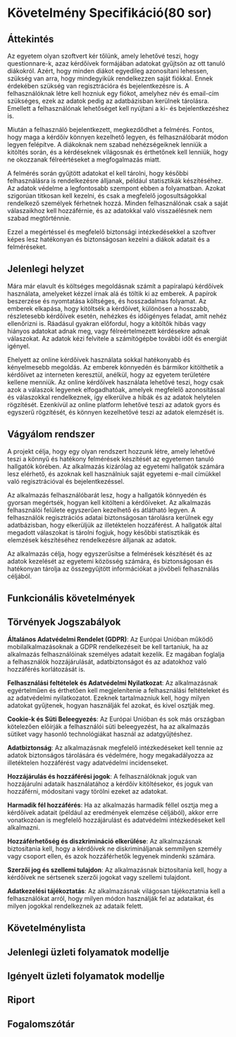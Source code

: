 # Követelmény Specifikáció(80 sor)


## Áttekintés
Az egyetem olyan szoftvert kér tőlünk, amely lehetővé teszi, hogy questionnare-k, azaz kérdőívek
formájában adatokat gyűjtsön az ott tanuló diákokról. Azért, hogy minden diákot egyedileg azonosítani
lehessen, szükség van arra, hogy mindegyikük rendelkezzen saját fiókkal. Ennek érdekében szükség van
regisztrációra és bejelentkezésre is. A felhasználóknak létre kell hozniuk egy fiókot, amelyhez név
és email-cím szükséges, ezek az adatok pedig az adatbázisban kerülnek tárolásra. Emellett a felhasználónak
lehetőséget kell nyújtani a ki- és bejelentkezéshez is.

Miután a felhasználó bejelentkezett, megkezdődhet a felmérés. Fontos, hogy maga a kérdőív könnyen
kezelhető legyen, és felhasználóbarát módon legyen felépítve. A diákoknak nem szabad nehézségeiknek lenniük
a kitöltés során, és a kérdéseknek világosnak és érthetőnek kell lenniük, hogy ne okozzanak félreértéseket a megfogalmazás miatt.

A felmérés során gyűjtött adatokat el kell tárolni, hogy későbbi felhasználásra is rendelkezésre álljanak,
például statisztikák készítéséhez. Az adatok védelme a legfontosabb szempont ebben a folyamatban. Azokat
szigorúan titkosan kell kezelni, és csak a megfelelő jogosultságokkal rendelkező személyek férhetnek
hozzá. Minden felhasználónak csak a saját válaszaikhoz kell hozzáférnie, és az adatokkal való visszaélésnek nem szabad megtörténnie.

Ezzel a megértéssel és megfelelő biztonsági intézkedésekkel a szoftver képes lesz hatékonyan és
biztonságosan kezelni a diákok adatait és a felméréseket.

## Jelenlegi helyzet
Mára már elavult és költséges megoldásnak számít a papíralapú kérdőívek használata, amelyeket kézzel
írnak alá és töltik ki az emberek. A papírok beszerzése és nyomtatása költséges, és hosszadalmas
folyamat. Az emberek elkapása, hogy kitöltsék a kérdőívet, különösen a hosszabb, részletesebb kérdőívek
esetén, nehézkes és időigényes feladat, amit nehéz ellenőrizni is. Ráadásul gyakran előfordul, hogy
a kitöltők hibás vagy hiányos adatokat adnak meg, vagy félreértelmezett kérdésekre adnak válaszokat.
Az adatok kézi felvitele a számítógépbe további időt és energiát igényel.

Ehelyett az online kérdőívek használata sokkal hatékonyabb és kényelmesebb megoldás. Az emberek
könnyedén és bármikor kitölthetik a kérdőívet az interneten keresztül, anélkül, hogy az egyetem
területére kellene menniük. Az online kérdőívek használata lehetővé teszi, hogy csak azok a válaszok
legyenek elfogadhatóak, amelyek megfelelő azonosítással és válaszokkal rendelkeznek, így elkerülve
a hibák és az adatok helytelen rögzítését. Ezenkívül az online platform lehetővé teszi az adatok
gyors és egyszerű rögzítését, és könnyen kezelhetővé teszi az adatok elemzését is.

## Vágyálom rendszer
A projekt célja, hogy egy olyan rendszert hozzunk létre, amely lehetővé teszi a könnyű és hatékony
felmérések készítését az egyetemen tanuló hallgatók körében. Az alkalmazás kizárólag az egyetemi
hallgatók számára lesz elérhető, és azoknak kell használniuk saját egyetemi e-mail címükkel való
regisztrációval és bejelentkezéssel.

Az alkalmazás felhasználóbarát lesz, hogy a hallgatók könnyedén és gyorsan megértsék, hogyan kell
kitölteni a kérdőíveket. Az alkalmazás felhasználói felülete egyszerűen kezelhető és átlátható legyen.
A felhasználók regisztrációs adatai biztonságosan tárolásra kerülnek egy adatbázisban, hogy elkerüljük
az illetéktelen hozzáférést. A hallgatók által megadott válaszokat is tárolni fogjuk, hogy későbbi
statisztikák és elemzések készítéséhez rendelkezésre álljanak az adatok.

Az alkalmazás célja, hogy egyszerűsítse a felmérések készítését és az adatok kezelését az egyetemi
közösség számára, és biztonságosan és hatékonyan tárolja az összegyűjtött információkat a jövőbeli felhasználás céljából.

## Funkcionális követelmények

## Törvények Jogszabályok

__Általános Adatvédelmi Rendelet (GDPR)__: Az Európai Unióban működő mobilalkalmazásoknak a GDPR 
rendelkezéseit be kell tartaniuk, ha az alkalmazás felhasználóinak személyes adatait kezelik. 
Ez magában foglalja a felhasználók hozzájárulását, adatbiztonságot és az adatokhoz való hozzáférés korlátozását is.

__Felhasználási feltételek és Adatvédelmi Nyilatkozat__: Az alkalmazásnak egyértelműen és érthetően 
kell megjelenítenie a felhasználási feltételeket és az adatvédelmi nyilatkozatot. 
Ezeknek tartalmazniuk kell, hogy milyen adatokat gyűjtenek, hogyan használják fel azokat, és kivel osztják meg.

__Cookie-k és Süti Beleegyezés__: Az Európai Unióban és sok más országban kötelezően előírják a 
felhasználói süti beleegyezést, ha az alkalmazás sütiket vagy hasonló technológiákat használ az adatgyűjtéshez.

__Adatbiztonság__: Az alkalmazásnak megfelelő intézkedéseket kell tennie az adatok biztonságos 
tárolására és védelmére, hogy megakadályozza az illetéktelen hozzáférést vagy adatvédelmi incidenseket.

__Hozzájárulás és hozzáférési jogok__: A felhasználóknak joguk van hozzájárulni adataik használatához 
a kérdőív kitöltésekor, és joguk van hozzáférni, módosítani vagy törölni ezeket az adatokat.

__Harmadik fél hozzáférés__: Ha az alkalmazás harmadik féllel osztja meg a kérdőívek adatait 
(például az eredmények elemzése céljából), akkor erre vonatkozóan is megfelelő hozzájárulást és 
adatvédelmi intézkedéseket kell alkalmazni.

__Hozzáférhetőség és diszkrimináció elkerülése__: Az alkalmazásnak biztosítania kell, hogy a kérdőívek 
ne diskrimináljanak semmilyen személy vagy csoport ellen, és azok hozzáférhetők legyenek mindenki számára.

__Szerzői jog és szellemi tulajdon__: Az alkalmazásnak biztosítania kell, hogy a kérdőívek ne sértsenek szerzői jogokat vagy szellemi tulajdont.

__Adatkezelési tájékoztatás__: Az alkalmazásnak világosan tájékoztatnia kell a felhasználókat arról, 
hogy milyen módon használják fel az adataikat, és milyen jogokkal rendelkeznek az adataik felett.

## Követelménylista

## Jelenlegi üzleti folyamatok modellje

## Igényelt üzleti folyamatok modellje

## Riport

## Fogalomszótár
